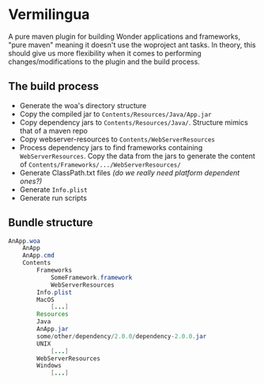 # Vermilingua

A pure maven plugin for building Wonder applications and frameworks, "pure maven" meaning it doesn't use the woproject ant tasks. In theory, this should give us more flexibility when it comes to performing changes/modifications to the plugin and the build process.

## The build process 

* Generate the woa's directory structure
* Copy the compiled jar to `Contents/Resources/Java/App.jar`
* Copy dependency jars to `Contents/Resources/Java/`. Structure mimics that of a maven repo
* Copy webserver-resources to `Contents/WebServerResources`
* Process dependency jars to find frameworks containing `WebServerResources`. Copy the data from the jars to generate the content of `Contents/Frameworks/.../WebServerResources/`
* Generate  ClassPath.txt files *(do we really need platform dependent ones?)*
* Generate `Info.plist`
* Generate run scripts

## Bundle structure

```java
AnApp.woa
	AnApp
	AnApp.cmd
	Contents
		Frameworks
			SomeFramework.framework
  			WebServerResources
		Info.plist
		MacOS
  			[...]
		Resources
		Java
  		AnApp.jar
  		some/other/dependency/2.0.0/dependency-2.0.0.jar
		UNIX
			[...]
		WebServerResources
		Windows
			[...]
```

